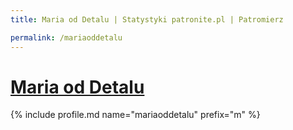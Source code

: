 ```yaml
---
title: Maria od Detalu | Statystyki patronite.pl | Patromierz

permalink: /mariaoddetalu
---
```


# [Maria od Detalu](https://patronite.pl/mariaoddetalu)

{% include profile.md name="mariaoddetalu" prefix="m" %}
